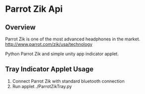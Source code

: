 Parrot Zik Api
========

## Overview

Parrot Zik is one of the most advanced headphones in the market. 
http://www.parrot.com/zik/usa/technology


Python Parrot Zik and simple unity app indicator applet.

## Tray Indicator Applet Usage

1) Connect Parrot Zik with standard bluetooth connection 
2) Run applet ./ParrotZikTray.py

